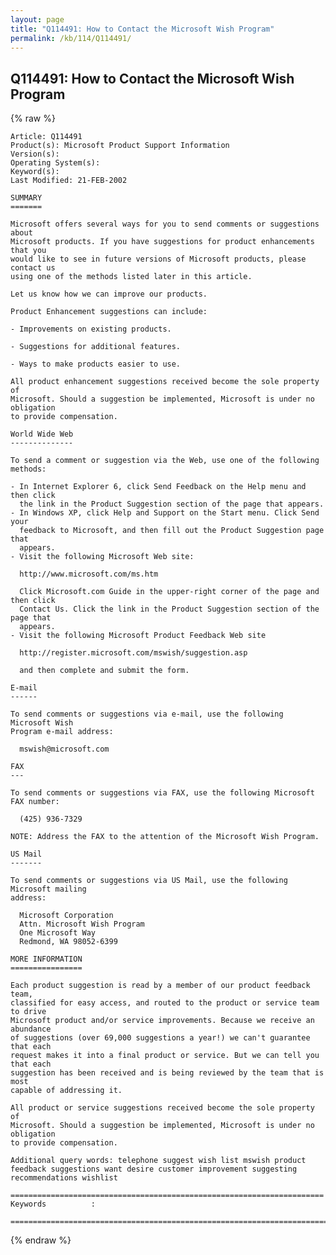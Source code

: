 ```yaml
---
layout: page
title: "Q114491: How to Contact the Microsoft Wish Program"
permalink: /kb/114/Q114491/
---
```


## Q114491: How to Contact the Microsoft Wish Program

{% raw %}

	Article: Q114491
	Product(s): Microsoft Product Support Information
	Version(s): 
	Operating System(s): 
	Keyword(s): 
	Last Modified: 21-FEB-2002
	
	SUMMARY
	=======
	
	Microsoft offers several ways for you to send comments or suggestions about
	Microsoft products. If you have suggestions for product enhancements that you
	would like to see in future versions of Microsoft products, please contact us
	using one of the methods listed later in this article.
	
	Let us know how we can improve our products.
	
	Product Enhancement suggestions can include:
	
	- Improvements on existing products.
	
	- Suggestions for additional features.
	
	- Ways to make products easier to use.
	
	All product enhancement suggestions received become the sole property of
	Microsoft. Should a suggestion be implemented, Microsoft is under no obligation
	to provide compensation.
	
	World Wide Web
	--------------
	
	To send a comment or suggestion via the Web, use one of the following methods:
	
	- In Internet Explorer 6, click Send Feedback on the Help menu and then click
	  the link in the Product Suggestion section of the page that appears.
	- In Windows XP, click Help and Support on the Start menu. Click Send your
	  feedback to Microsoft, and then fill out the Product Suggestion page that
	  appears.
	- Visit the following Microsoft Web site:
	
	  http://www.microsoft.com/ms.htm
	
	  Click Microsoft.com Guide in the upper-right corner of the page and then click
	  Contact Us. Click the link in the Product Suggestion section of the page that
	  appears.
	- Visit the following Microsoft Product Feedback Web site
	
	  http://register.microsoft.com/mswish/suggestion.asp
	
	  and then complete and submit the form.
	
	E-mail
	------
	
	To send comments or suggestions via e-mail, use the following Microsoft Wish
	Program e-mail address:
	
	  mswish@microsoft.com
	
	FAX
	---
	
	To send comments or suggestions via FAX, use the following Microsoft FAX number:
	
	  (425) 936-7329
	
	NOTE: Address the FAX to the attention of the Microsoft Wish Program.
	
	US Mail
	-------
	
	To send comments or suggestions via US Mail, use the following Microsoft mailing
	address:
	
	  Microsoft Corporation
	  Attn. Microsoft Wish Program
	  One Microsoft Way
	  Redmond, WA 98052-6399
	
	MORE INFORMATION
	================
	
	Each product suggestion is read by a member of our product feedback team,
	classified for easy access, and routed to the product or service team to drive
	Microsoft product and/or service improvements. Because we receive an abundance
	of suggestions (over 69,000 suggestions a year!) we can't guarantee that each
	request makes it into a final product or service. But we can tell you that each
	suggestion has been received and is being reviewed by the team that is most
	capable of addressing it.
	
	All product or service suggestions received become the sole property of
	Microsoft. Should a suggestion be implemented, Microsoft is under no obligation
	to provide compensation.
	
	Additional query words: telephone suggest wish list mswish product feedback suggestions want desire customer improvement suggesting recommendations wishlist
	
	======================================================================
	Keywords          :  
	
	=============================================================================
	

{% endraw %}
